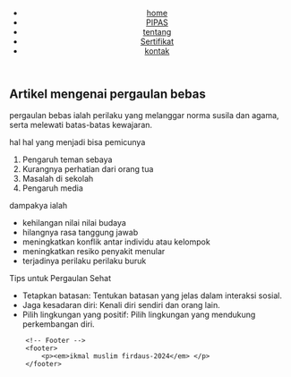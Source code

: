 <!DOCTYPE html>
<html lang="en">
<head>
    <meta charset="UTF-8">
    <meta name="viewport" content="width=device-width, initial-scale=1.0">
    <link rel="stylesheet" href="csspage.css">
    <title>web</title>
</head>
<body>
        <!-- Header -->
        <header >
            <div class="article-home">        
                <nav> 
                    <ul>
                        <li>
                            <a href="page 1.html">home</a>
                        </li>
                        <li>
                            <a href="page 5.html">PIPAS</a>
                        </li>
                        <li>
                            <a href="page 2.html">tentang</a>
                        </li>
                        <li>
                            <a href="page 3.html">Sertifikat</a>
                        </li>
                        <li>
                            <a href="page 4.html">kontak</a>
                        </li>
                    </ul>
                </nav>
            </div>
        </header>
        <main>
            <div>
            <article id="pipas" class="tugas">
                <h2>Artikel mengenai pergaulan bebas</h2>
            <p>pergaulan bebas ialah  perilaku yang melanggar norma susila dan agama, serta melewati batas-batas kewajaran. </p>
            <p>hal hal yang menjadi bisa pemicunya</p>
            <ol>
                <li>
                Pengaruh teman sebaya
                </li>
                <li>
                Kurangnya perhatian dari orang tua
                </li>
                <li>
                Masalah di sekolah
                </li>
                <li>
                Pengaruh media
                </li>
            </ol>
            <p>dampakya ialah</p>
            <ul>
                <li>kehilangan nilai nilai budaya</li>
                <li>hilangnya rasa tanggung jawab</li>
                <li>meningkatkan konflik antar individu atau kelompok</li>
                <li>meningkatkan resiko penyakit menular</li>
                <li>terjadinya perilaku perilaku buruk</li>
            </ul>
<p>Tips untuk Pergaulan Sehat</p>
<ul>
     <li>
        Tetapkan batasan: Tentukan batasan yang jelas dalam interaksi sosial.
    </li>
    <li>
        Jaga kesadaran diri: Kenali diri sendiri dan orang lain.
    </li>
    <li>
        Pilih lingkungan yang positif: Pilih lingkungan yang mendukung perkembangan diri.
    </li>
</ul>
            </article>
            </div>
        </main>
        
        <!-- Footer -->
        <footer>
            <p><em>ikmal muslim firdaus-2024</em> </p>
        </footer>
</body>
</html>

